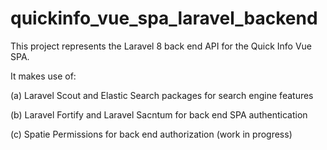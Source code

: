 # quickinfo_vue_spa_laravel_backend

This project represents the Laravel 8 back end API for the Quick Info Vue SPA.

It makes use of: 

(a) Laravel Scout and Elastic Search packages for search engine features

(b) Laravel Fortify and Laravel Sacntum for back end SPA authentication

(c) Spatie Permissions for back end authorization (work in progress)
